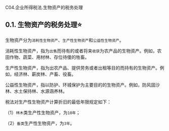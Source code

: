 C04.企业所得税法.生物资产的税务处理

## 0.1. 生物资产的税务处理:star: 

生物资产分为`消耗性生物资产`、`生产性生物资产`和`公益性生物资产`。

消耗性生物资产，指为`出售`而待有的或者将来`收获`为农产品的生物资产。例如，农田作物、蔬菜、用材林、存位待傻的牲畜。

生产性生物资产，指为出农产品、提供劳务或者出租等目的而持有的生物资产。例如，经济林、薪炭林、产畜、役畜。

公益性生物资产，指以防护、环城保护为主要目的的生物资产。例如，防风固沙林、水土保持林、水源涵养林。

税法对生产性生物资产计算折旧的最低年限规定如下：

（1）`林木`类生产性生物资产，为`10年`；

（2）`畜类`生产性生物资产，为`3年`。
